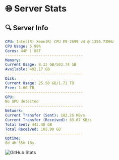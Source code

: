 # 🌐 Server Stats
## 🔍 Server Info
```yaml
CPU: Intel(R) Xeon(R) CPU E5-2699 v4 @ 1356.73MHz
CPU Usage: 5.90%
Cores: 44P | 88T
-----------------------------------
Memory:
Current Usage: 8.13 GB/503.74 GB
Available: 492.17 GB
-----------------------------------
Disk:
Current Usage: 25.50 GB/1.71 TB
Free: 1.60 TB
-----------------------------------
GPU:
No GPU detected
-----------------------------------
Network:
Current Transfer (Sent): 182.26 KB/s
Current Transfer (Received): 63.67 KB/s
Total Sent: 442.48 GB
Total Received: 108.90 GB
-----------------------------------
Uptime:
8d 4h 55m 18s
```
![GitHub Stats](https://img.shields.io/badge/Updated-2025-04-27_22:04:06-blue)